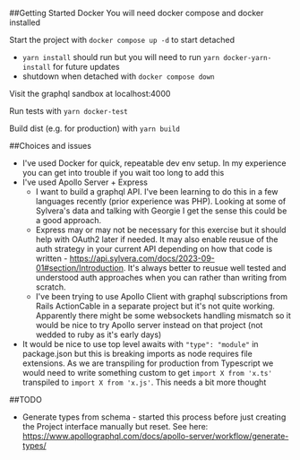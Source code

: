 ##Getting Started Docker
You will need docker compose and docker installed

Start the project with `docker compose up -d` to start detached
- `yarn install` should run but you will need to run `yarn docker-yarn-install` for future updates
- shutdown when detached with `docker compose down`

Visit the graphql sandbox at localhost:4000

Run tests with `yarn docker-test`

Build dist (e.g. for production) with `yarn build`

##Choices and issues
- I've used Docker for quick, repeatable dev env setup. In my experience you can get into trouble if you wait too long to add this
- I've used Apollo Server + Express
    - I want to build a graphql API. I've been learning to do this in a few languages recently (prior experience was PHP). Looking at some of Sylvera's data and talking with Georgie I get the sense this could be a good approach.
    - Express may or may not be necessary for this exercise but it should help with OAuth2 later if needed. It may also enable reusue of the auth strategy in your current API depending on how that code is written - https://api.sylvera.com/docs/2023-09-01#section/Introduction. It's always better to reusue well tested and understood auth approaches when you can rather than writing from scratch.
    - I've been trying to use Apollo Client with graphql subscriptions from Rails ActionCable in a separate project but it's not quite working. Apparently there might be some websockets handling mismatch so it would be nice to try Apollo server instead on that project (not wedded to ruby as it's early days)
- It would be nice to use top level awaits with `"type": "module"` in package.json but this is breaking imports as node requires file extensions. As we are transpiling for production from Typescript we would need to write something custom to get `import X from 'x.ts'` transpiled to `import X from 'x.js'`. This needs a bit more thought 

##TODO
- Generate types from schema - started this process before just creating the Project interface manually but reset. See here: https://www.apollographql.com/docs/apollo-server/workflow/generate-types/

